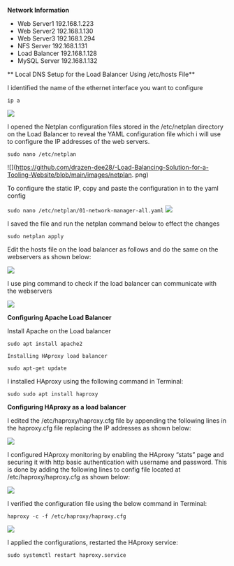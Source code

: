 
**Network Information**

- Web Server1 192.168.1.223
- Web Server2 192.168.1.130
- Web Server3 192.168.1.294
- NFS Server 192.168.1.131
- Load Balancer 192.168.1.128
- MySQL Server 192.168.1.132



** Local DNS Setup for the Load Balancer Using /etc/hosts File**

I identified the name of the ethernet interface you want to configure

```ip a```

![](https://github.com/drazen-dee28/-Load-Balancing-Solution-for-a-Tooling-Website/blob/main/images/enp0s8.png)



I opened the Netplan configuration files  stored in the /etc/netplan directory on the Load Balancer to reveal the YAML configuration file which i will use to configure the IP addresses of the web servers.

```sudo nano /etc/netplan```

![](https://github.com/drazen-dee28/-Load-Balancing-Solution-for-a-Tooling-Website/blob/main/images/netplan.
png)





To configure the static IP, copy and paste the configuration in to the yaml config

```sudo nano /etc/netplan/01-network-manager-all.yaml```
![](https://github.com/drazen-dee28/-Load-Balancing-Solution-for-a-Tooling-Website/blob/main/images/yaml.png)

I saved the file and run the netplan command below to effect the changes

```sudo netplan apply```




Edit the hosts file on the load balancer as follows and do the same on the webservers as shown below:

![](https://github.com/drazen-dee28/-Load-Balancing-Solution-for-a-Tooling-Website/blob/main/images/hosts.png)



I use ping command to check if the load balancer can communicate with the webservers

![](https://github.com/drazen-dee28/-Load-Balancing-Solution-for-a-Tooling-Website/blob/main/images/check.png)



**Configuring Apache Load Balancer**

Install Apache on the Load balancer

```sudo apt install apache2```



```Installing HAproxy load balancer```

```sudo apt-get update```


I  installed HAproxy using the following command in Terminal:

```sudo sudo apt install haproxy```



**Configuring HAproxy as a load balancer**

I edited the /etc/haproxy/haproxy.cfg file by appending the following lines in the haproxy.cfg file replacing the IP addresses as shown below:

![](https://github.com/drazen-dee28/-Load-Balancing-Solution-for-a-Tooling-Website/blob/main/images/loadbalancer.jpg)




I configured HAproxy monitoring by enabling the HAproxy “stats” page and securing it with http basic authentication with username and password. This is done by adding the following lines to config file located at /etc/haproxy/haproxy.cfg as shown below:



![](https://github.com/drazen-dee28/-Load-Balancing-Solution-for-a-Tooling-Website/blob/main/images/stats.jpg)


I verified the configuration file using the below command in Terminal:

```haproxy -c -f /etc/haproxy/haproxy.cfg```

![](https://github.com/drazen-dee28/-Load-Balancing-Solution-for-a-Tooling-Website/blob/main/images/verification.jpg)



I applied the configurations, restarted the HAproxy service:

```sudo systemctl restart haproxy.service```